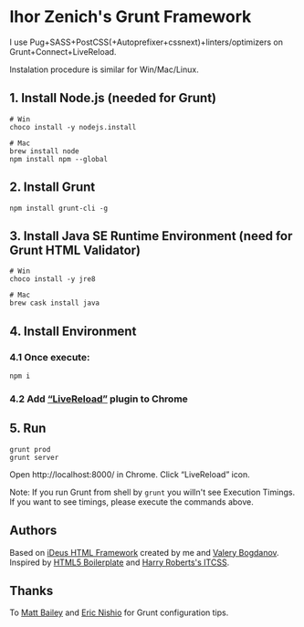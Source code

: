 # Ihor Zenich's Grunt Framework
I use Pug+SASS+PostCSS(+Autoprefixer+cssnext)+linters/optimizers on Grunt+Connect+LiveReload.

Instalation procedure is similar for Win/Mac/Linux.

## 1. Install Node.js (needed for Grunt)
```
# Win
choco install -y nodejs.install

# Mac
brew install node
npm install npm --global
```

## 2. Install Grunt
```
npm install grunt-cli -g
```

## 3. Install Java SE Runtime Environment  (need for Grunt HTML Validator)
```
# Win
choco install -y jre8

# Mac
brew cask install java
```

## 4. Install Environment
### 4.1 Once execute:
```
npm i
```

### 4.2 Add [“LiveReload”](https://chrome.google.com/webstore/detail/jnihajbhpnppcggbcgedagnkighmdlei?utm_source=chrome-app-launcher-info-dialog) plugin to Chrome

## 5. Run
```
grunt prod
grunt server
```

Open http://localhost:8000/ in Chrome. Click “LiveReload” icon.

Note: If you run Grunt from shell by `grunt` you willn't see Execution Timings. If you want to see timings, please execute the commands above.

## Authors
Based on [iDeus HTML Framework](https://github.com/ideus-team/html-framework) created by me and [Valery Bogdanov](https://github.com/radkill).
Inspired by [HTML5 Boilerplate](https://github.com/h5bp/html5-boilerplate) and [Harry Roberts's ITCSS](https://github.com/ahmadajmi/awesome-itcss).

## Thanks
To [Matt Bailey](https://github.com/matt-bailey/grunt-frontend-boilerplate) and [Eric Nishio](http://ericnish.io/blog/how-to-neatly-separate-grunt-files) for Grunt configuration tips.
